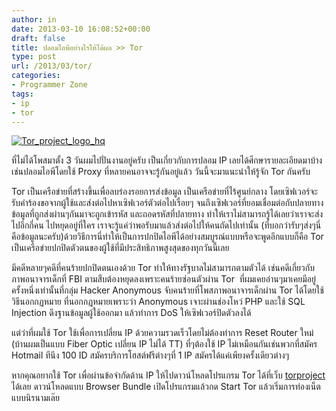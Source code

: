 ```yaml
---
author: in
date: 2013-03-10 16:08:52+00:00
draft: false
title: ปลอมไอพีอย่างไรให้ได้ผล >> Tor
type: post
url: /2013/03/tor/
categories:
- Programmer Zone
tags:
- ip
- tor
---
```


[![Tor_project_logo_hq](https://www.cyruszh.com/wp-content/uploads/2013/03/Tor_project_logo_hq-300x190.png)
](https://www.cyruszh.com/wp-content/uploads/2013/03/Tor_project_logo_hq.png)

ที่ไม่ได้โพสมาตั้ง 3 วันผมไปปั่นงานอยู่ครับ เป็นเกี่ยวกับการปลอม IP เลยได้ศึกษารายละเอียดมาบ้าง เช่นปลอมไอพีโดยใช้ Proxy ที่หลายคนอาจจะรู้กันอยู่แล้ว วันนี้จะมาแนะนำให้รู้จัก Tor กันครับ

Tor เป็นเครือข่ายที่สร้างขึ้นเพื่อลบร่องรอยการส่งข้อมูล เป็นเครือข่ายที่ไร้ศูนย์กลาง โดยเซิฟเวอร์จะรับคำร้องขอจากผู้ใช้และส่งต่อไปหาเซิฟเวอร์ตัวต่อไปเรื่อยๆ จนถึงเซิฟเวอร์ที่ยอมเชื่อมต่อกับปลายทาง ข้อมูลที่ถูกส่งผ่านๆกันมาจะถูกเข้ารหัส และถอดรหัสที่ปลายทาง ทำให้เราไม่สามารถรู้ได้เลยว่าเราจะส่งไปอีกกี่คน ไปหยุดอยู่ที่ใคร เราจะรู้แค่ว่าพอรับมาแล้วส่งต่อไปให้คนถัดไปเท่านั้น (ที่บอกว่ารับๆส่งๆนี่คือข้อมูลนะครับ)ด้วยวิธีการนี่ทำให้เป็นการปกปิดไอพีได้อย่างสมบูรณ์แบบหรือจะพูดอีกแบบก็คือ Tor เป็นเครือข่ายปกปิดตัวตนของผู้ใช้ที่มีประสิทธิภาพสูงสุดของทุกวันนี้เลย

มีคดีหลายๆคดีที่คนร้ายปกปิดตนเองด้วย Tor ทำให้ทางรัฐบาลไม่สามารถตามตัวได้ เช่นคดีเกี่ยวกับภาพอนาจารเด็กที่ FBI ตามสืบต้องหยุดลงเพราะคนร้ายซ่อนตัวผ่าน Tor  ที่ผมเคยอ่านๆมาเคยมีอยู่ครั้งหนึ่งเท่านั้นที่กลุ่ม Hacker Anonymous จับคนร้ายที่โพสภาพอนาจารเด็กผ่าน Tor ได้โดยใช้วิธีนอกกฏหมาย ที่นอกกฏหมายเพราะว่า Anonymous เจาะผ่านช่องโหว่ PHP และใช้ SQL Injection ดึงฐานข้อมูลผู้ใช้ออกมา แล้วทำการ DoS ให้เซิฟเวอร์ปิดตัวลงได้

แต่ว่าที่ผมใช้ Tor ใช้เพื่อการเปลี่ยน IP ด้วยความรวดเร็วโดยไม่ต้องทำการ Reset Router ใหม่ (บ้านผมเป็นแบบ Fiber Optic เปลี่ยน IP ไม่ได้ TT) ที่ๆต้องใช้ IP ไม่เหมือนกันเช่นพวกที่สมัคร Hotmail ทีนึง 100 ID สมัครบริการโฮสต์ฟรีต่างๆที่ 1 IP สมัครได้แค่เพียงครั้งเดียวต่างๆ

หากคุณอยากใช้ Tor เพื่อผ่านข้อจำกัดด้าน IP ให้ไปดาวน์โหลดโปรแกรม Tor ได้ที่เว็บ [torproject](https://www.torproject.org/) ได้เลย ดาวน์โหลดแบบ Browser Bundle เปิดโปรแกรมแล้วกด Start Tor แล้วเริ่มการท่องเน็ตแบบนิรนามเล๊ย
